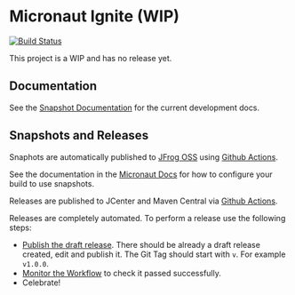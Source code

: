 # Micronaut Ignite (WIP)

<!-- [![Maven Central](https://img.shields.io/maven-central/v/io.micronaut.ignite/micronaut-ignite.svg?label=Maven%20Central)](https://search.maven.org/search?q=g:%22io.micronaut.ignite%22%20AND%20a:%22micronaut-ignite%22) -->
[![Build Status](https://github.com/micronaut-projects/micronaut-ignite/workflows/Java%20CI/badge.svg)](https://github.com/micronaut-projects/micronaut-ignite/actions)

This project is a WIP and has no release yet.

## Documentation

<!-- See the [Documentation](https://micronaut-projects.github.io/micronaut-ignite/latest/guide/) for more information. -->

See the [Snapshot Documentation](https://micronaut-projects.github.io/micronaut-ignite/snapshot/guide/) for the current development docs.

<!-- ## Examples -->

<!-- Examples can be found in the [examples](https://github.com/micronaut-projects/micronaut-ignite/tree/master/examples) directory. -->

## Snapshots and Releases

Snaphots are automatically published to [JFrog OSS](https://oss.jfrog.org/artifactory/oss-snapshot-local/) using [Github Actions](https://github.com/micronaut-projects/micronaut-ignite/actions).

See the documentation in the [Micronaut Docs](https://docs.micronaut.io/latest/guide/index.html#usingsnapshots) for how to configure your build to use snapshots.

Releases are published to JCenter and Maven Central via [Github Actions](https://github.com/micronaut-projects/micronaut-ignite/actions).

Releases are completely automated. To perform a release use the following steps:

* [Publish the draft release](https://github.com/micronaut-projects/micronaut-ignite/releases). There should be already a draft release created, edit and publish it. The Git Tag should start with `v`. For example `v1.0.0`.
* [Monitor the Workflow](https://github.com/micronaut-projects/micronaut-ignite/actions?query=workflow%3ARelease) to check it passed successfully.
* Celebrate!
